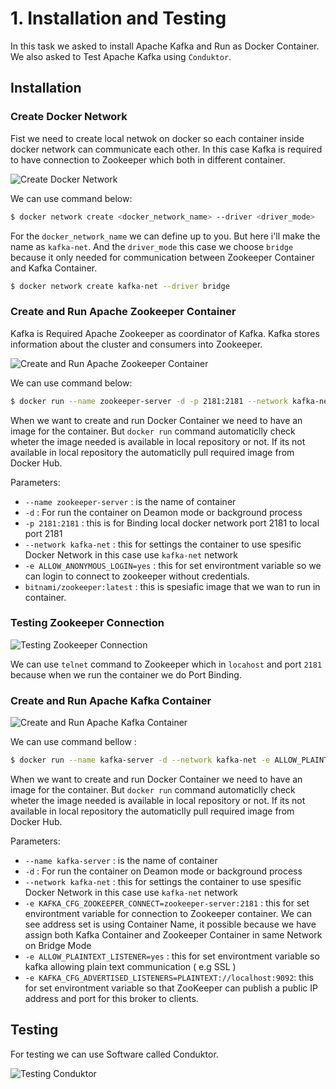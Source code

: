 # 1. Installation and Testing

In this task we asked to install Apache Kafka and Run as Docker Container. We also asked to Test Apache Kafka using ```Conduktor```.

## Installation

### Create Docker Network

Fist we need to create local netwok on docker so each container inside docker network can communicate each other. In this case Kafka is required to have connection to Zookeeper which both in different container.

![Create Docker Network](https://github.com/wildangbudhi/Stream-Processing-using-Apache-Kafka/blob/master/1.%20Installation%20and%20Testing/Screenshoot/1.%20Create%20Docker%20Network.png)

We can use command below:

```bash
$ docker network create <docker_network_name> --driver <driver_mode>
```

For the ```docker_network_name``` we can define up to you. But here i'll make the name as ```kafka-net```. And the ```driver_mode``` this case we choose ```bridge``` because it only needed for communication between Zookeeper Container and Kafka Container.

```bash
$ docker network create kafka-net --driver bridge
```

### Create and Run Apache Zookeeper Container

Kafka is Required Apache Zookeeper as coordinator of Kafka. Kafka stores information about the cluster and consumers into Zookeeper.

![Create and Run Apache Zookeeper Container](https://github.com/wildangbudhi/Stream-Processing-using-Apache-Kafka/blob/master/1.%20Installation%20and%20Testing/Screenshoot/2.%20Pull%20Image%2C%20Create%20Container%2C%20and%20Run%20Zookepeer.png)

We can use command below:

```bash
$ docker run --name zookeeper-server -d -p 2181:2181 --network kafka-net -e ALLOW_ANONYMOUS_LOGIN=yes bitnami/zookeeper:latest

```

When we want to create and run Docker Container we need to have an image for the container. But ```docker run``` command automaticlly check wheter the image needed is available in local repository or not. If its not available in local repository the automaticlly pull required image from Docker Hub.

Parameters:
- ```--name zookeeper-server``` : is the name of container
- ```-d``` : For run the container on Deamon mode or background process
- ```-p 2181:2181``` : this is for Binding local docker network port 2181 to local port 2181
- ```--network kafka-net``` : this for settings the container to use spesific Docker Network in this case use ```kafka-net``` network
- ```-e ALLOW_ANONYMOUS_LOGIN=yes``` : this for set environtment variable so we can login to connect to zookeeper without credentials.
- ```bitnami/zookeeper:latest``` : this is spesiafic image that we wan to run in container.

### Testing Zookeeper Connection

![Testing Zookeeper Connection](https://github.com/wildangbudhi/Stream-Processing-using-Apache-Kafka/blob/master/1.%20Installation%20and%20Testing/Screenshoot/3.%20Testing%20Zookeeper%20Connections.png)

We can use ```telnet``` command to Zookeeper which in ```locahost``` and port ```2181``` because when we run the container we do Port Binding.

### Create and Run Apache Kafka Container

![Create and Run Apache Kafka Container](https://github.com/wildangbudhi/Stream-Processing-using-Apache-Kafka/blob/master/1.%20Installation%20and%20Testing/Screenshoot/4.%20Pull%20Image%2C%20Create%20Container%2C%20and%20Run%20Kafka.png)

We can use command bellow :

```bash
$ docker run --name kafka-server -d --network kafka-net -e ALLOW_PLAINTEXT_LISTENER=yes -e KAFKA_CFG_ZOOKEEPER_CONNECT=zookeeper-server:2181 -e KAFKA_CFG_ADVERTISED_LISTENERS=PLAINTEXT://localhost:9092 -p 9092:9092 bitnami/kafka:latest
```

When we want to create and run Docker Container we need to have an image for the container. But ```docker run``` command automaticlly check wheter the image needed is available in local repository or not. If its not available in local repository the automaticlly pull required image from Docker Hub.

Parameters:
- ```--name kafka-server``` : is the name of container
- ```-d``` : For run the container on Deamon mode or background process
- ```--network kafka-net``` : this for settings the container to use spesific Docker Network in this case use ```kafka-net``` network
- ```-e KAFKA_CFG_ZOOKEEPER_CONNECT=zookeeper-server:2181``` : this for set environtment variable for connection to Zookeeper container. We can see address set is using Container Name, it possible because we have assign both Kafka Container and Zookeeper Container in same Network on Bridge Mode
- ```-e ALLOW_PLAINTEXT_LISTENER=yes``` : this for set environtment variable so kafka allowing plain text communication ( e.g SSL )
- ```-e KAFKA_CFG_ADVERTISED_LISTENERS=PLAINTEXT://localhost:9092```: this for set environtment variable so that ZooKeeper can publish a public IP address and port for this broker to clients.

## Testing

For testing we can use Software called Conduktor.

![Testing Conduktor](https://github.com/wildangbudhi/Stream-Processing-using-Apache-Kafka/blob/master/1.%20Installation%20and%20Testing/Screenshoot/5.%20Testing%20Conduktor.png)